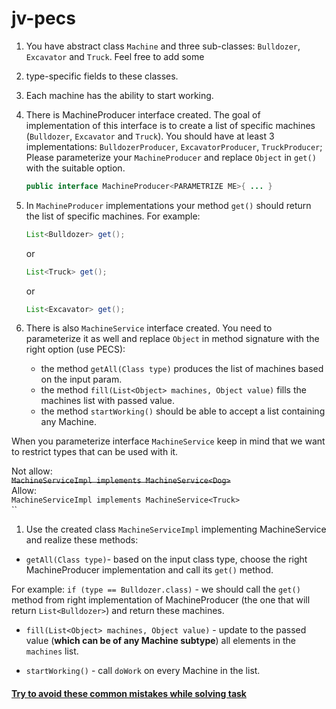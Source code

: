 # jv-pecs

1. You have abstract class `Machine` and three sub-classes: `Bulldozer`, `Excavator` and `Truck`. Feel free to add some 
2. type-specific fields to these classes.
1. Each machine has the ability to start working.

1. There is MachineProducer interface created.
The goal of implementation of this interface is to create a list of specific machines (`Bulldozer`, `Excavator` and `Truck`). 
You should have at least 3 implementations: `BulldozerProducer`, `ExcavatorProducer`, `TruckProducer`;
Please parameterize your `MachineProducer` and replace `Object` in `get()` with the suitable option.
    ```java
    public interface MachineProducer<PARAMETRIZE ME>{ ... }
    ```
1. In `MachineProducer` implementations your method `get()` should return the list of specific machines. 
For example: 
    ```java
    List<Bulldozer> get();
    ```
    or 
    ```java
    List<Truck> get();
    ```
    or 
    ```java
    List<Excavator> get();
    ```

1. There is also `MachineService` interface created. You need to parameterize it as well and 
replace `Object` in method signature with the right option (use PECS):

    - the method `getAll(Class type)` produces the list of machines based on the input param.
    - the method `fill(List<Object> machines, Object value)` fills the machines list with passed value.
    - the method `startWorking()` should be able to accept a list containing any Machine.

When you parameterize interface `MachineService` keep in mind that we want to restrict types that can be used with it.

Not allow:  
~~`MachineServiceImpl implements MachineService<Dog>`~~  
Allow:  
`MachineServiceImpl implements MachineService<Truck>`  
``
1. Use the created class `MachineServiceImpl` implementing MachineService and realize these methods:
- `getAll(Class type)`- based on the input class type, choose the right MachineProducer implementation and call its `get()` method.

For example: `if (type == Bulldozer.class)` - we should call the `get()` method from right implementation of MachineProducer (the one that will return `List<Bulldozer>`) and return these machines.

- `fill(List<Object> machines, Object value)` - update to the passed value (**which can be of any Machine subtype**) all elements in the `machines` list.

- `startWorking()` - call `doWork` on every Machine in the list.

#### [Try to avoid these common mistakes while solving task](https://mate-academy.github.io/jv-program-common-mistakes/java-core/pecs/pecs.html)

